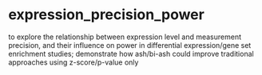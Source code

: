 # expression_precision_power
to explore the relationship between expression level and measurement precision, and their influence on power in differential expression/gene set enrichment studies; demonstrate how ash/bi-ash could improve traditional approaches using z-score/p-value only
